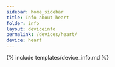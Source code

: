 ```yaml
---
sidebar: home_sidebar
title: Info about heart
folder: info
layout: deviceinfo
permalink: /devices/heart/
device: heart
---
```

{% include templates/device_info.md %}
